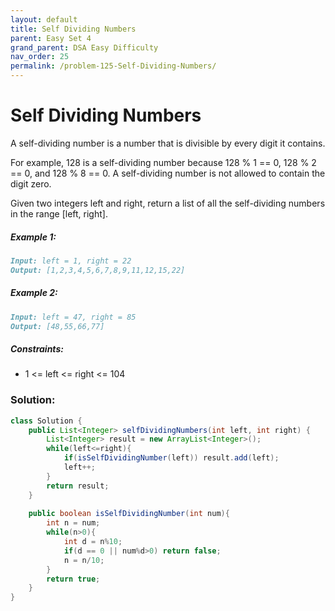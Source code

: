 ```yaml
---
layout: default
title: Self Dividing Numbers
parent: Easy Set 4
grand_parent: DSA Easy Difficulty
nav_order: 25
permalink: /problem-125-Self-Dividing-Numbers/
---
```

# Self Dividing Numbers

A self-dividing number is a number that is divisible by every digit it contains.

For example, 128 is a self-dividing number because 128 % 1 == 0, 128 % 2 == 0, and 128 % 8 == 0.
A self-dividing number is not allowed to contain the digit zero.

Given two integers left and right, return a list of all the self-dividing numbers in the range [left, right].

##### Example 1:
```markdown
Input: left = 1, right = 22
Output: [1,2,3,4,5,6,7,8,9,11,12,15,22]
```
##### Example 2:
```markdown
Input: left = 47, right = 85
Output: [48,55,66,77]
```
##### Constraints:
* 1 <= left <= right <= 104

### Solution:
```java
class Solution {
    public List<Integer> selfDividingNumbers(int left, int right) {
        List<Integer> result = new ArrayList<Integer>();
        while(left<=right){
            if(isSelfDividingNumber(left)) result.add(left);
            left++;
        }
        return result;
    }
    
    public boolean isSelfDividingNumber(int num){
        int n = num;
        while(n>0){
            int d = n%10;
            if(d == 0 || num%d>0) return false;
            n = n/10;
        }
        return true;
    } 
}
```